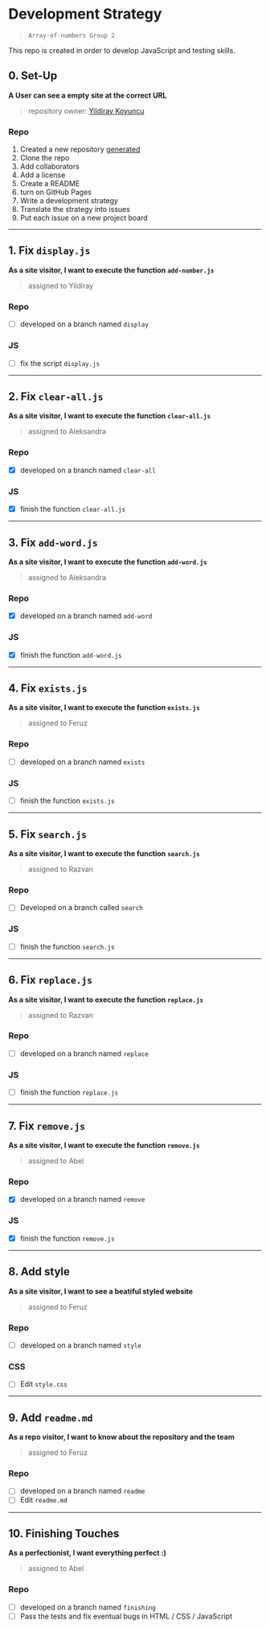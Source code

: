 # Development Strategy

> `Array-of-numbers Group 2`

This repo is created in order to develop JavaScript and testing skills.  

## 0. Set-Up

__A User can see a empty site at the correct URL__

> repository owner: [Yildiray Koyuncu](https://github.com/yildiraykoyuncu)

### Repo

1. Created a new repository [generated](https://github.com/HackYourFutureBelgium/favorite-words)
1. Clone the repo
1. Add collaborators
1. Add a license
1. Create a README
1. turn on GitHub Pages
1. Write a development strategy
1. Translate the strategy into issues
1. Put each issue on a new project board

---

## 1. Fix `display.js`

__As a site visitor, I want to execute the function `add-number.js`__

> assigned to Yildiray

### Repo

- [ ] developed on a branch named `display`

### JS

- [ ] fix the script `display.js`

---

## 2. Fix `clear-all.js`

__As a site visitor, I want to execute the function `clear-all.js`__

> assigned to Aleksandra

### Repo

- [x] developed on a branch named `clear-all`

### JS

- [x] finish the function `clear-all.js`

---

## 3. Fix `add-word.js`

__As a site visitor, I want to execute the function `add-word.js`__

> assigned to Aleksandra

### Repo

- [x] developed on a branch named `add-word`

### JS

- [x] finish the function `add-word.js`

---

## 4. Fix `exists.js`

__As a site visitor, I want to execute the function `exists.js`__

> assigned to Feruz

### Repo

- [ ] developed on a branch named `exists`

### JS

- [ ] finish the function `exists.js`

---

## 5. Fix `search.js`

__As a site visitor, I want to execute the function `search.js`__

> assigned to Razvan

### Repo

- [ ] Developed on a branch called `search`

### JS

- [ ] finish the function `search.js` 

---

## 6. Fix `replace.js`

__As a site visitor, I want to execute the function `replace.js`__

> assigned to Razvan

### Repo

- [ ] developed on a branch named `replace`

### JS

- [ ] finish the function `replace.js`

---

## 7. Fix `remove.js`

__As a site visitor, I want to execute the function `remove.js`__

> assigned to Abel

### Repo

- [x] developed on a branch named `remove`

### JS

- [x] finish the function `remove.js`

---

## 8. Add style

__As a site visitor, I want to see a beatiful styled website__

> assigned to Feruz

### Repo

- [ ] developed on a branch named `style`

### CSS

- [ ] Edit `style.css`

---

## 9. Add `readme.md`

__As a repo visitor, I want to know about the repository and the team__

> assigned to Feruz

### Repo

- [ ] developed on a branch named `readme`
- [ ] Edit `readme.md`

---

## 10. Finishing Touches

__As a perfectionist, I want everything perfect :)__

> assigned to Abel

### Repo

- [ ] developed on a branch named `finishing`
- [ ] Pass the tests and fix eventual bugs in HTML / CSS / JavaScript
